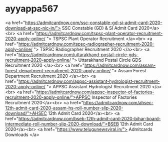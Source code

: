 # ayyappa567
&lt;a href="https://admitcardnow.com/ssc-constable-gd-si-admit-card-2020-download-at-ssc-nic-in/"> SSC Constable (GD) &amp; SI Admit Card 2020&lt;/a>&lt;br> &lt;a href="https://admitcardnow.com/tspsc-plant-operator-recruitment-2020-apply-online/ "> TSPSC Plant Operator Recruitment &lt;/a>&lt;br> &lt;a href="https://admitcardnow.com/tspsc-radiographer-recruitment-2020-apply-online/ "> TSPSC Radiographer Recruitment 2020 &lt;/a>&lt;br> &lt;a href="https://admitcardnow.com/uttarakhand-postal-circle-gds-recruitment-2020-apply-online/ "> Uttarakhand Postal Circle GDS Recruitment 2020 &lt;/a>&lt;br> &lt;a href="https://admitcardnow.com/assam-forest-department-recruitment-2020-apply-online/ "> Assam Forest Department Recruitment 2020 &lt;/a>&lt;br> &lt;a href="https://admitcardnow.com/appsc-assistant-hydrologist-recruitment-2020-apply-online/ "> APPSC Assistant Hydrologist Recruitment 2020 &lt;/a>&lt;br> &lt;a href="https://admitcardnow.com/appsc-inspector-of-factories-recruitment-2020-apply-online/">APPSC Inspector of Factories Recruitment 2020&lt;/a>&lt;br> &lt;a href="https://admitcardnow.com/ahsec-12th-admit-card-2020-assam-hs-roll-number-slip-2020-download/">AHSEC 12th Admit Card 2020&lt;/a>&lt;br> &lt;a href="https://admitcardnow.com/bseb-12th-admit-card-2020-bihar-board-intermediate-roll-number-slip-2020-download/">BSEB 12th Admit Card 2020&lt;/a>&lt;br> &lt;a href="https://www.telugunewsviral.in/"> Admitcards Downloads &lt;/a>
